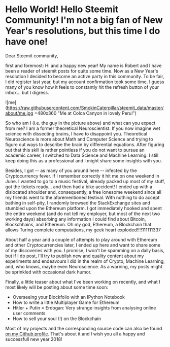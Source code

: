 # Hello World! Hello Steemit Community! I'm not a big fan of New Year's resolutions, but this time I do have one!

Dear Steemit community,

first and foremost: Hi and a happy new year! My name is Robert and I have been a reader of steemit posts for quite some time. Now as a New Year's resolution I decided to become an active party in this community. To be fair, I did register last year, but my account confirmation took some time. I guess many of you know how it feels to constantly hit the refresh button of your inbox... but I digress.

![me](https://raw.githubusercontent.com/SmokinCaterpillar/steemit_data/master/about/me.jpg =480x360 "Me at Colca Canyon in lovely Peru!")

So who am I (i.e. the guy in the picture above) and what can you expect from me? I am a former theoretical Neuroscientist. If you now imagine wet science with dissecting brains, I have to disappoint you. Theoretical Neuroscience is more about Math and Computer Science and trying to figure out ways to describe the brain by differential equations. After figuring out that this skill is rather pointless if you do not want to pursue an academic career, I switched to Data Science and Machine Learning. I still keep doing this as a professional and I might share some insights with you. 

Besides, I got -- as many of you around here -- infected by the Cryptocurrency fever. If I remember correctly it hit me on one weekend in June. I wanted to go to a music festival, already packed up most of my stuff, got the tickets ready... and then had a bike accident! I ended up with a dislocated shoulder and, consequently, a free lonesome weekend since all my friends went to the aforementioned festival. With nothing to do accept bathing in self-pity, I randomly browsed the StackExchange sites and stumbled upon the Ethereum platform. I got immediately hooked and spent the entire weekend (and do not tell my employer, but most of the next two working days) absorbing any information I could find about Bitcoin, Blockchhains, and Ethereum. Oh my god, Ethereum, a Blockchain that allows Turing complete computations, my geek heart exploded!!!!111111337 

About half a year and a couple of attempts to play around with Ethereum and other Cryptocurrencies later, I ended up here and want to share some of my discoveries with you. I promise, I won't be spamming on a daily basis, but if I do post, I'll try to publish new and quality content about my experiments and endeavours I did in the realm of Crypto, Machine Learning, and, who knows, maybe even Neuroscience. As a warning, my posts might be sprinkled with occasional dark humor.

Finally, a little teaser about what I've been working on recently, and what I most likely will be posting about some time soon:

* Overseeing your Blockfolio with an IPython Notebook
* How to write a little Multiplayer Game for Ethereum
* Hitler + Putin = Erdogan: Very strange insights from analysing online user comments
* How to sell your soul (!) on the Blockchain

Most of my projects and the corresponding source code can also be found [on my Github profile](https://github.com/SmokinCaterpillar). That's about it and I wish you all a happy and successfull new year 2018!
